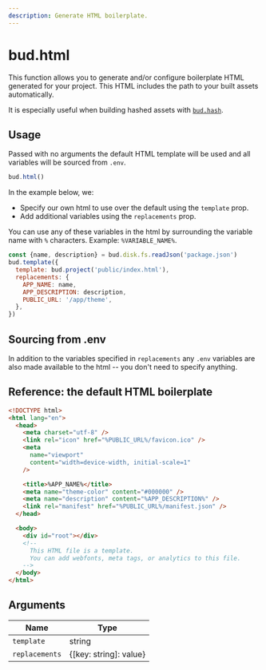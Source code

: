```yaml
---
description: Generate HTML boilerplate.
---
```


# bud.html

This function allows you to generate and/or configure boilerplate HTML generated for your project. This HTML includes the path to your built assets automatically.

It is especially useful when building hashed assets with [`bud.hash`](config-hash.md).

## Usage

Passed with no arguments the default HTML template will be used and all variables will be sourced from `.env`.

```js
bud.html()
```

In the example below, we:

- Specify our own html to use over the default using the `template` prop.
- Add additional variables using the `replacements` prop.

You can use any of these variables in the html by surrounding the variable name with `%` characters. Example: `%VARIABLE_NAME%`.

```js
const {name, description} = bud.disk.fs.readJson('package.json')
bud.template({
  template: bud.project('public/index.html'),
  replacements: {
    APP_NAME: name,
    APP_DESCRIPTION: description,
    PUBLIC_URL: '/app/theme',
  },
})
```

## Sourcing from .env

In addition to the variables specified in `replacements` any `.env` variables are also made available to the html -- you don't need to specify anything.

## Reference: the default HTML boilerplate

```html
<!DOCTYPE html>
<html lang="en">
  <head>
    <meta charset="utf-8" />
    <link rel="icon" href="%PUBLIC_URL%/favicon.ico" />
    <meta
      name="viewport"
      content="width=device-width, initial-scale=1"
    />

    <title>%APP_NAME%</title>
    <meta name="theme-color" content="#000000" />
    <meta name="description" content="%APP_DESCRIPTION%" />
    <link rel="manifest" href="%PUBLIC_URL%/manifest.json" />
  </head>

  <body>
    <div id="root"></div>
    <!--
      This HTML file is a template.
      You can add webfonts, meta tags, or analytics to this file.
    -->
  </body>
</html>
```

## Arguments

| Name           | Type                   |
| -------------- | ---------------------- |
| `template`     | string                 |
| `replacements` | {[key: string]: value} |
